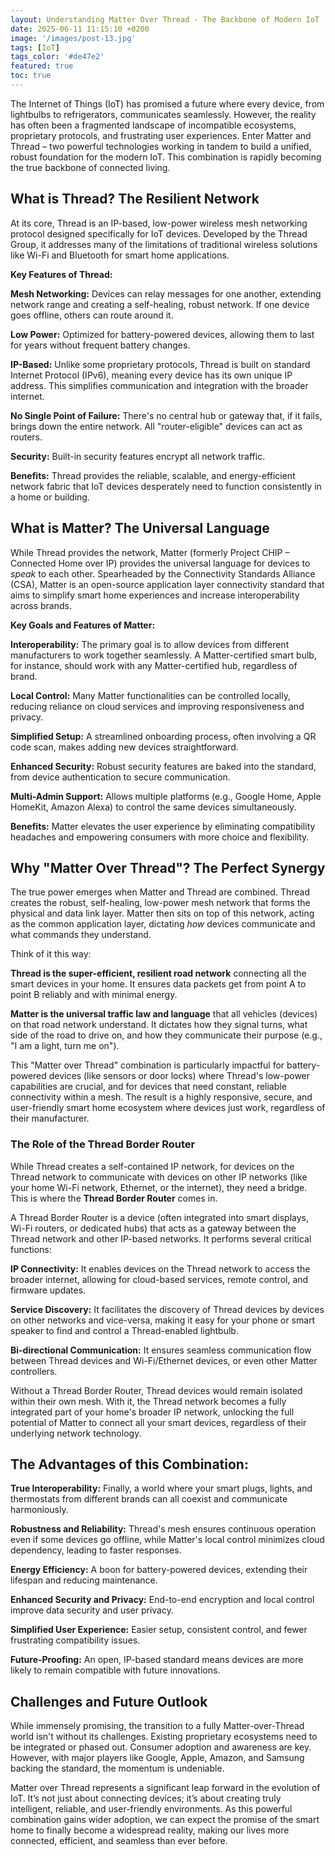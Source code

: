 ```yaml
---
layout: Understanding Matter Over Thread - The Backbone of Modern IoT
date: 2025-06-11 11:15:10 +0200
image: '/images/post-13.jpg'
tags: [IoT]
tags_color: '#de47e2'
featured: true
toc: true
---
```


The Internet of Things (IoT) has promised a future where every device, from lightbulbs to refrigerators, communicates seamlessly. However, the reality has often been a fragmented landscape of incompatible ecosystems, proprietary protocols, and frustrating user experiences. Enter Matter and Thread – two powerful technologies working in tandem to build a unified, robust foundation for the modern IoT. This combination is rapidly becoming the true backbone of connected living.

## What is Thread? The Resilient Network

At its core, Thread is an IP-based, low-power wireless mesh networking protocol designed specifically for IoT devices. Developed by the Thread Group, it addresses many of the limitations of traditional wireless solutions like Wi-Fi and Bluetooth for smart home applications.

**Key Features of Thread:**

**Mesh Networking:** Devices can relay messages for one another, extending network range and creating a self-healing, robust network. If one device goes offline, others can route around it.

**Low Power:** Optimized for battery-powered devices, allowing them to last for years without frequent battery changes.

**IP-Based:** Unlike some proprietary protocols, Thread is built on standard Internet Protocol (IPv6), meaning every device has its own unique IP address. This simplifies communication and integration with the broader internet.

**No Single Point of Failure:** There's no central hub or gateway that, if it fails, brings down the entire network. All "router-eligible" devices can act as routers.

**Security:** Built-in security features encrypt all network traffic.

**Benefits:** Thread provides the reliable, scalable, and energy-efficient network fabric that IoT devices desperately need to function consistently in a home or building.

## What is Matter? The Universal Language

While Thread provides the network, Matter (formerly Project CHIP – Connected Home over IP) provides the universal language for devices to *speak* to each other. Spearheaded by the Connectivity Standards Alliance (CSA), Matter is an open-source application layer connectivity standard that aims to simplify smart home experiences and increase interoperability across brands.

**Key Goals and Features of Matter:**

**Interoperability:** The primary goal is to allow devices from different manufacturers to work together seamlessly. A Matter-certified smart bulb, for instance, should work with any Matter-certified hub, regardless of brand.

**Local Control:** Many Matter functionalities can be controlled locally, reducing reliance on cloud services and improving responsiveness and privacy.

**Simplified Setup:** A streamlined onboarding process, often involving a QR code scan, makes adding new devices straightforward.

**Enhanced Security:** Robust security features are baked into the standard, from device authentication to secure communication.

**Multi-Admin Support:** Allows multiple platforms (e.g., Google Home, Apple HomeKit, Amazon Alexa) to control the same devices simultaneously.

**Benefits:** Matter elevates the user experience by eliminating compatibility headaches and empowering consumers with more choice and flexibility.

## Why "Matter Over Thread"? The Perfect Synergy

The true power emerges when Matter and Thread are combined. Thread creates the robust, self-healing, low-power mesh network that forms the physical and data link layer. Matter then sits on top of this network, acting as the common application layer, dictating *how* devices communicate and what commands they understand.

Think of it this way:

**Thread is the super-efficient, resilient road network** connecting all the smart devices in your home. It ensures data packets get from point A to point B reliably and with minimal energy.

**Matter is the universal traffic law and language** that all vehicles (devices) on that road network understand. It dictates how they signal turns, what side of the road to drive on, and how they communicate their purpose (e.g., "I am a light, turn me on").

This "Matter over Thread" combination is particularly impactful for battery-powered devices (like sensors or door locks) where Thread's low-power capabilities are crucial, and for devices that need constant, reliable connectivity within a mesh. The result is a highly responsive, secure, and user-friendly smart home ecosystem where devices just work, regardless of their manufacturer.

### The Role of the Thread Border Router

While Thread creates a self-contained IP network, for devices on the Thread network to communicate with devices on other IP networks (like your home Wi-Fi network, Ethernet, or the internet), they need a bridge. This is where the **Thread Border Router** comes in.

A Thread Border Router is a device (often integrated into smart displays, Wi-Fi routers, or dedicated hubs) that acts as a gateway between the Thread network and other IP-based networks. It performs several critical functions:

**IP Connectivity:** It enables devices on the Thread network to access the broader internet, allowing for cloud-based services, remote control, and firmware updates.

**Service Discovery:** It facilitates the discovery of Thread devices by devices on other networks and vice-versa, making it easy for your phone or smart speaker to find and control a Thread-enabled lightbulb.

**Bi-directional Communication:** It ensures seamless communication flow between Thread devices and Wi-Fi/Ethernet devices, or even other Matter controllers.

Without a Thread Border Router, Thread devices would remain isolated within their own mesh. With it, the Thread network becomes a fully integrated part of your home's broader IP network, unlocking the full potential of Matter to connect all your smart devices, regardless of their underlying network technology.

## The Advantages of this Combination:

**True Interoperability:** Finally, a world where your smart plugs, lights, and thermostats from different brands can all coexist and communicate harmoniously.

**Robustness and Reliability:** Thread's mesh ensures continuous operation even if some devices go offline, while Matter's local control minimizes cloud dependency, leading to faster responses.

**Energy Efficiency:** A boon for battery-powered devices, extending their lifespan and reducing maintenance.

**Enhanced Security and Privacy:** End-to-end encryption and local control improve data security and user privacy.

**Simplified User Experience:** Easier setup, consistent control, and fewer frustrating compatibility issues.

**Future-Proofing:** An open, IP-based standard means devices are more likely to remain compatible with future innovations.

## Challenges and Future Outlook

While immensely promising, the transition to a fully Matter-over-Thread world isn't without its challenges. Existing proprietary ecosystems need to be integrated or phased out. Consumer adoption and awareness are key. However, with major players like Google, Apple, Amazon, and Samsung backing the standard, the momentum is undeniable.

Matter over Thread represents a significant leap forward in the evolution of IoT. It’s not just about connecting devices; it’s about creating truly intelligent, reliable, and user-friendly environments. As this powerful combination gains wider adoption, we can expect the promise of the smart home to finally become a widespread reality, making our lives more connected, efficient, and seamless than ever before.